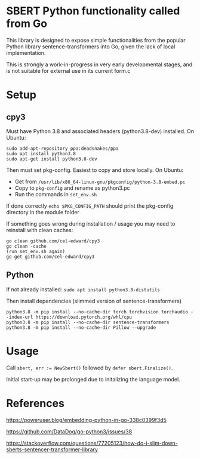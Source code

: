 # SBERT Python functionality called from Go

This library is designed to expose simple functionalities from the popular Python library sentence-transformers into Go, given the lack of local implementation.

This is strongly a work-in-progress in very early developmental stages, and is not suitable for external use in its current form.c

# Setup
## cpy3
Must have Python 3.8 and associated headers (python3.8-dev) installed. On Ubuntu:

    sudo add-apt-repository ppa:deadsnakes/ppa
    sudo apt install python3.8
    sudo apt-get install python3.8-dev

Then must set pkg-config. Easiest to copy and store locally. On Ubuntu:
- Get from `/usr/lib/x86_64-linux-gnu/pkgconfig/python-3.8-embed.pc`
- Copy to `pkg-config` and rename as python3.pc
- Run the commands in `set_env.sh`

If done correctly `echo $PKG_CONFIG_PATH` should print the pkg-config directory in the module folder

If something goes wrong during installation / usage you may need to reinstall with clean caches:

    go clean github.com/cel-edward/cpy3
    go clean -cache
    (run set_env.sh again)
    go get github.com/cel-edward/cpy3
    

## Python

If not already installed: `sudo apt install python3.8-distutils`

Then install dependencies (slimmed version of sentence-transformers)
    
    python3.8 -m pip install --no-cache-dir torch torchvision torchaudio --index-url https://download.pytorch.org/whl/cpu
    python3.8 -m pip install --no-cache-dir sentence-transformers
    python3.8 -m pip install --no-cache-dir Pillow --upgrade


# Usage

Call `sbert, err := NewSbert()` followed by `defer sbert.Finalize()`.

Initial start-up may be prolonged due to initalizing the language model.

# References
https://poweruser.blog/embedding-python-in-go-338c0399f3d5

https://github.com/DataDog/go-python3/issues/38

https://stackoverflow.com/questions/77205123/how-do-i-slim-down-sberts-sentencer-transformer-library

